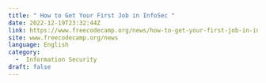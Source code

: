```yaml
---
title: " How to Get Your First Job in InfoSec "
date: 2022-12-19T23:32:44Z
link: https://www.freecodecamp.org/news/how-to-get-your-first-job-in-infosec/?utm_medium=RSS&utm_source=news.12bit.vn
site: www.freecodecamp.org/news
language: English
category:
  -  Information Security 
draft: false
---
```

